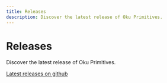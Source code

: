 ```yaml
---
title: Releases
description: Discover the latest release of Oku Primitives.
---
```


# Releases

<Description>
Discover the latest release of Oku Primitives.
</Description>

[Latest releases on github](https://github.com/oku-ui/primitives/releases)
